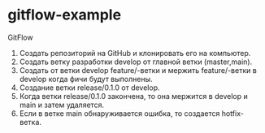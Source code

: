 # gitflow-example

GitFlow
1. Создать репозиторий на GitHub и клонировать его на компьютер.
2. Создать ветку разработки develop от главной ветки (master,main).
3. Создать от ветки develop feature/-ветки и мержить feature/-ветки в develop когда фичи будут выполнены.
4. Создание ветки release/0.1.0 от develop.
5. Когда ветки release/0.1.0 закончена, то она мержится в develop и main и затем удаляется.
6. Если в ветке main обнаруживается ошибка, то создается hotfix-ветка.